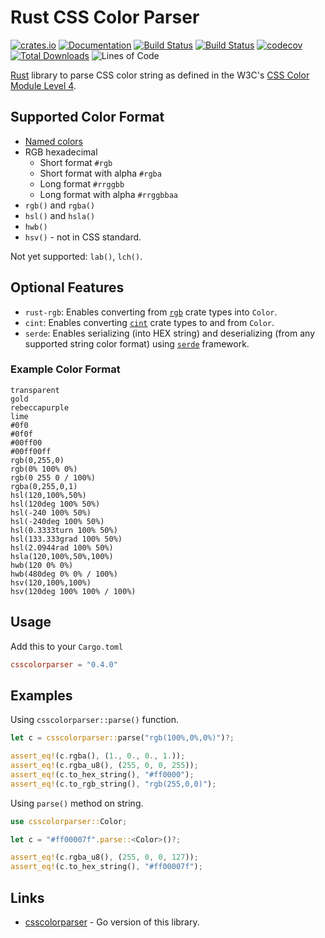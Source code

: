 # Rust CSS Color Parser

[![crates.io](https://img.shields.io/crates/v/csscolorparser.svg)](https://crates.io/crates/csscolorparser)
[![Documentation](https://docs.rs/csscolorparser/badge.svg)](https://docs.rs/csscolorparser)
[![Build Status](https://github.com/mazznoer/csscolorparser-rs/workflows/Rust/badge.svg)](https://github.com/mazznoer/csscolorparser-rs/actions)
[![Build Status](https://travis-ci.org/mazznoer/csscolorparser-rs.svg?branch=master)](https://travis-ci.org/mazznoer/csscolorparser-rs)
[![codecov](https://codecov.io/gh/mazznoer/csscolorparser-rs/branch/master/graph/badge.svg)](https://codecov.io/gh/mazznoer/csscolorparser-rs)
[![Total Downloads](https://img.shields.io/crates/d/csscolorparser.svg)](https://crates.io/crates/csscolorparser)
![Lines of Code](https://tokei.rs/b1/github/mazznoer/csscolorparser-rs?category=code)

[Rust](https://www.rust-lang.org/) library to parse CSS color string as defined in the W3C's [CSS Color Module Level 4](https://www.w3.org/TR/css-color-4/).

## Supported Color Format

* [Named colors](https://www.w3.org/TR/css-color-4/#named-colors)
* RGB hexadecimal
     + Short format `#rgb`
     + Short format with alpha `#rgba`
     + Long format `#rrggbb`
     + Long format with alpha `#rrggbbaa`
* `rgb()` and `rgba()`
* `hsl()` and `hsla()`
* `hwb()`
* `hsv()` - not in CSS standard.

Not yet supported: `lab()`, `lch()`.

## Optional Features

* `rust-rgb`: Enables converting from [`rgb`](https://crates.io/crates/rgb) crate types into `Color`.
* `cint`: Enables converting [`cint`](https://crates.io/crates/cint) crate types to and from `Color`.
* `serde`: Enables serializing (into HEX string) and deserializing (from any supported string color format) using [`serde`](https://serde.rs/) framework.

### Example Color Format

```text
transparent
gold
rebeccapurple
lime
#0f0
#0f0f
#00ff00
#00ff00ff
rgb(0,255,0)
rgb(0% 100% 0%)
rgb(0 255 0 / 100%)
rgba(0,255,0,1)
hsl(120,100%,50%)
hsl(120deg 100% 50%)
hsl(-240 100% 50%)
hsl(-240deg 100% 50%)
hsl(0.3333turn 100% 50%)
hsl(133.333grad 100% 50%)
hsl(2.0944rad 100% 50%)
hsla(120,100%,50%,100%)
hwb(120 0% 0%)
hwb(480deg 0% 0% / 100%)
hsv(120,100%,100%)
hsv(120deg 100% 100% / 100%)
```

## Usage

Add this to your `Cargo.toml`

```toml
csscolorparser = "0.4.0"
```

## Examples

Using `csscolorparser::parse()` function.

```rust
let c = csscolorparser::parse("rgb(100%,0%,0%)")?;

assert_eq!(c.rgba(), (1., 0., 0., 1.));
assert_eq!(c.rgba_u8(), (255, 0, 0, 255));
assert_eq!(c.to_hex_string(), "#ff0000");
assert_eq!(c.to_rgb_string(), "rgb(255,0,0)");
```

Using `parse()` method on string.

```rust
use csscolorparser::Color;

let c = "#ff00007f".parse::<Color>()?;

assert_eq!(c.rgba_u8(), (255, 0, 0, 127));
assert_eq!(c.to_hex_string(), "#ff00007f");
```

## Links

* [csscolorparser](https://github.com/mazznoer/csscolorparser) - Go version of this library.

